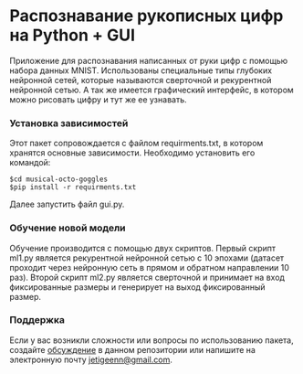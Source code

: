 # Распознавание рукописных цифр на Python + GUI
Приложение для распознавания написанных от руки цифр с помощью набора данных MNIST. Использованы специальные типы глубоких нейронной сетей, которые называются сверточной и рекурентной нейронной сетью. А так же имеется графический интерфейс, в котором можно рисовать цифру и тут же ее узнавать.


### Установка зависимостей
Этот пакет сопровождается с файлом requirments.txt, в котором хранятся основные зависимости. 
Необходимо установить его командой:
```
$cd musical-octo-goggles
$pip install -r requirments.txt
```
Далее запустить файл gui.py.


### Обучение новой модели
Обучение производится с помощью двух скриптов. Первый скрипт ml1.py является рекурентной нейронной сетью с 10 эпохами (датасет проходит через нейронную сеть в прямом и обратном направлении 10 раз). Второй скрипт ml2.py является сверточной и принимает на вход фиксированные размеры и генерирует на выход фиксированный размер. 


### Поддержка
Если у вас возникли сложности или вопросы по использованию пакета, создайте 
[обсуждение][] в данном репозитории или напишите на электронную почту 
<jetigeenn@gmail.com>.

[обсуждение]: https://github.com/AJ-Se7eN/musical-octo-goggles/issues
